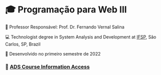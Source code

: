 # :mortar_board: Programação para Web III

:triangular_flag_on_post: Professor Responsável: Prof. Dr. Fernando Vernal Salina

:computer: Technologist degree in System Analysis and Development at [IFSP](https://www.ifsp.edu.br/), São Carlos, SP, Brazil

:calendar: Desenvolvido no primeiro semestre de 2022


### :link: [ADS Course Information Access](https://scl.ifsp.edu.br/index.php/cursos.html?id=116:ads&catid=61)